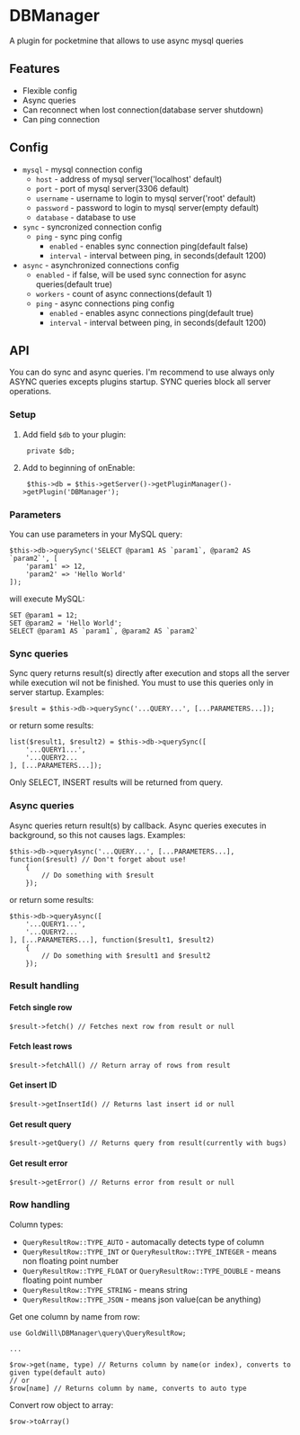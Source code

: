 # DBManager
A plugin for pocketmine that allows to use async mysql queries

## Features
 - Flexible config
 - Async queries
 - Can reconnect when lost connection(database server shutdown)
 - Can ping connection

## Config
- `mysql` - mysql connection config
	- `host` - address of mysql server('localhost' default)
	- `port` - port of mysql server(3306 default)
	- `username` - username to login to mysql server('root' default)
	- `password` - password to login to mysql server(empty default)
	- `database` - database to use
- `sync` - syncronized connection config
	- `ping` - sync ping config
		- `enabled` - enables sync connection ping(default false)
		- `interval` - interval between ping, in seconds(default 1200)
- `async` - asynchronized connections config
	- `enabled` - if false, will be used sync connection for async queries(default true)
	- `workers` - count of async connections(default 1)
	- `ping` - async connections ping config
		- `enabled` - enables async connections ping(default true)
		- `interval` - interval between ping, in seconds(default 1200)

## API
You can do sync and async queries. I'm recommend to use always only ASYNC queries excepts plugins startup. SYNC queries block all server operations.

### Setup
1. Add field `$db` to your plugin:

		private $db;

2. Add to beginning of onEnable:

		$this->db = $this->getServer()->getPluginManager()->getPlugin('DBManager');


### Parameters
You can use parameters in your MySQL query:


	$this->db->querySync('SELECT @param1 AS `param1`, @param2 AS `param2`', [
		'param1' => 12,
		'param2' => 'Hello World'
	]);

will execute MySQL:

	SET @param1 = 12;
	SET @param2 = 'Hello World';
	SELECT @param1 AS `param1`, @param2 AS `param2`



### Sync queries
Sync query returns result(s) directly after execution and stops all the server while execution wil not be finished. You must to use this queries only in server startup. Examples:

	$result = $this->db->querySync('...QUERY...', [...PARAMETERS...]);

or return some results:

	list($result1, $result2) = $this->db->querySync([
		'...QUERY1...',
		'...QUERY2...
	], [...PARAMETERS...]);

Only SELECT, INSERT results will be returned from query.

### Async queries
Async queries return result(s) by callback. Async queries executes in background, so this not causes lags. Examples:

	$this->db->queryAsync('...QUERY...', [...PARAMETERS...], function($result) // Don't forget about use!
		{
			// Do something with $result
		});

or return some results:

	$this->db->queryAsync([
		'...QUERY1...',
		'...QUERY2...
	], [...PARAMETERS...], function($result1, $result2)
		{
			// Do something with $result1 and $result2
		});

### Result handling

#### Fetch single row
	$result->fetch() // Fetches next row from result or null

#### Fetch least rows
	$result->fetchAll() // Return array of rows from result

#### Get insert ID
	$result->getInsertId() // Returns last insert id or null

#### Get result query
	$result->getQuery() // Returns query from result(currently with bugs)

#### Get result error
	$result->getError() // Returns error from result or null

### Row handling
Column types:

 - `QueryResultRow::TYPE_AUTO` - automacally detects type of column
 - `QueryResultRow::TYPE_INT` or `QueryResultRow::TYPE_INTEGER` - means non floating point number
 - `QueryResultRow::TYPE_FLOAT` or `QueryResultRow::TYPE_DOUBLE` - means floating point number
 - `QueryResultRow::TYPE_STRING` - means string
 - `QueryResultRow::TYPE_JSON` - means json value(can be anything)


Get one column by name from row:

	use GoldWill\DBManager\query\QueryResultRow;
	
	...
	
	$row->get(name, type) // Returns column by name(or index), converts to given type(default auto)
	// or
	$row[name] // Returns column by name, converts to auto type

Convert row object to array:

	$row->toArray()
